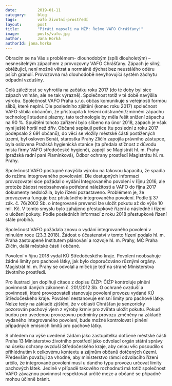 ```yaml
---
date:         2019-01-11
category:     blog
tags:         vafo životní-prostředí
layout:       post
title:        "Piráti napsali na MŽP: Řešme VAFO Chrášťany!"
image:        posts/vafo.jpg
author:       Jana Horká
authorId: jana.horka
---
```


Obracím se na Vás s problémem- dlouhodobým (spíš dlouholetým) – nesnesitelným zápachem z provozovny VAFO Chrášťany. Zápach je silný, obtěžující, není možné větrat a normálně dýchat bez neustálého odéru psích granulí. Provozovna má dlouhodobě nevyhovující systém záchytu odpadní vzdušiny.

Celá záležitost se vyhrotila na začátku roku 2017 (do té doby byl sice zápach vnímán, ale ne tak výrazně). Společnost totiž v té době navýšila výrobu. Společnost VAFO Praha s.r.o. občas komunikuje s veřejností formou slibů, které neplní. Dle posledního zjištění (konec roku 2017) společnost VAFO slíbila občanům, že přistoupila k řešení odstranění/zmírnění zápachu technologií studené plazmy, tato technologie by měla řešit snížení zápachu na 90 %. Spuštění tohoto zařízení bylo slíbeno na únor 2018, zápach je však nyní ještě horší než dřív.
Občané sepisují petice (tu poslední z roku 2017 podepsalo 2 691 občanů), do věci se vložily městské části postižených území, byl osloven Senát, starostka Prahy Zličín zapojila právního zástupce, byla oslovena Pražská hygienická stanice (ta předala stížnost z důvodu místa firmy VAFO středočeské hygieně), zapojil se Magistrát hl. m. Prahy (pražská radní paní Plamínková), Odbor ochrany prostředí Magistrátu hl. m. Prahy.

Společnost VAFO postupně navýšila výrobu na takovou kapacitu, že spadla do režimu integrovaného povolování. Dle dostupných informací provozovatel sice požádal o vydání Integrovaného povolení v říjnu 2016, ale protože žádost neobsahovala potřebné náležitosti a VAFO do října 2017 dokumenty nedoložila, bylo řízení pozastaveno. Problémem je, že provozovna funguje bez příslušného integrovaného povolení. Podle § 37 zák. č. 76/2002 Sb. o integrované prevenci lze uložit pokutu až do výše 10 mil. Kč. V tomto smyslu bylo zahájeno přestupkové řízení a následně i řízení o uložení pokuty. Podle posledních informací z roku 2018 přestupkové řízení stále probíhá.

Společnost VAFO požádala znovu o vydání integrovaného povolení v minulém roce (23.3.2018). Žádost o účastenství v tomto řízení podalo hl. m. Praha zastoupené Institutem plánování a rozvoje hl. m. Prahy, MČ Praha Zličín, další městské části i občané.

Povolení v říjnu 2018 vydal KÚ Středočeského kraje. Povolení neobsahuje žádné limity pro pachové látky, jak bylo doporučováno různými orgány. Magistrát hl. m. Prahy se odvolal a míček je teď na straně Ministerstva životního prostředí.

Pro ilustraci jen doplňuji citace z dopisu ČIŽP: ČIŽP kontroluje plnění povinností daných zákonem č. 201/2012 Sb. O ochraně ovzduší a povinností, které provozovateli stanovuje povolení provozu vydané KÚ Středočeského kraje. Povolení nestanovuje emisní limity pro pachové látky. Nelze tedy na základě zjištění, že v oblasti Chrášťan je senzoricky pozorován pachový vjem z výroby krmiv pro zvířata uložit pokutu. Pokud budou pro uvedenou provozovnu podmínky provozu změněny na základě vydaného integrovaného povolení, bude možné kontrolovat i plnění případných emisních limitů pro pachové látky.

S ohledem na výše uvedené žádám jako zastupitelka dotčené městské části Praha 13 Ministerstvo životního prostředí jako odvolací orgán státní správy na úseku ochrany ovzduší Středočeského kraje, aby celou věc posoudilo s přihlédnutím k celkovému kontextu a zájmům občanů dotčených území. Především považuji za vhodné, aby ministerstvo rámci odvolacího řízení určilo, že integrované povolení musí u daného typu provozu určovat limity pachových látek. Jedině v případě takového rozhodnutí má totiž společnost VAFO závaznou povinnost respektovat určité meze a občané se případně mohou účinně bránit.


